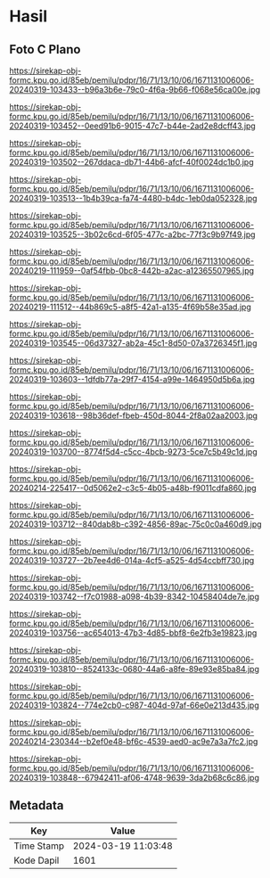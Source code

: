 # Hasil

## Foto C Plano

https://sirekap-obj-formc.kpu.go.id/85eb/pemilu/pdpr/16/71/13/10/06/1671131006006-20240319-103433--b96a3b6e-79c0-4f6a-9b66-f068e56ca00e.jpg

https://sirekap-obj-formc.kpu.go.id/85eb/pemilu/pdpr/16/71/13/10/06/1671131006006-20240319-103452--0eed91b6-9015-47c7-b44e-2ad2e8dcff43.jpg

https://sirekap-obj-formc.kpu.go.id/85eb/pemilu/pdpr/16/71/13/10/06/1671131006006-20240319-103502--267ddaca-db71-44b6-afcf-40f0024dc1b0.jpg

https://sirekap-obj-formc.kpu.go.id/85eb/pemilu/pdpr/16/71/13/10/06/1671131006006-20240319-103513--1b4b39ca-fa74-4480-b4dc-1eb0da052328.jpg

https://sirekap-obj-formc.kpu.go.id/85eb/pemilu/pdpr/16/71/13/10/06/1671131006006-20240319-103525--3b02c6cd-6f05-477c-a2bc-77f3c9b97f49.jpg

https://sirekap-obj-formc.kpu.go.id/85eb/pemilu/pdpr/16/71/13/10/06/1671131006006-20240219-111959--0af54fbb-0bc8-442b-a2ac-a12365507965.jpg

https://sirekap-obj-formc.kpu.go.id/85eb/pemilu/pdpr/16/71/13/10/06/1671131006006-20240219-111512--44b869c5-a8f5-42a1-a135-4f69b58e35ad.jpg

https://sirekap-obj-formc.kpu.go.id/85eb/pemilu/pdpr/16/71/13/10/06/1671131006006-20240319-103545--06d37327-ab2a-45c1-8d50-07a3726345f1.jpg

https://sirekap-obj-formc.kpu.go.id/85eb/pemilu/pdpr/16/71/13/10/06/1671131006006-20240319-103603--1dfdb77a-29f7-4154-a99e-1464950d5b6a.jpg

https://sirekap-obj-formc.kpu.go.id/85eb/pemilu/pdpr/16/71/13/10/06/1671131006006-20240319-103618--98b36def-fbeb-450d-8044-2f8a02aa2003.jpg

https://sirekap-obj-formc.kpu.go.id/85eb/pemilu/pdpr/16/71/13/10/06/1671131006006-20240319-103700--8774f5d4-c5cc-4bcb-9273-5ce7c5b49c1d.jpg

https://sirekap-obj-formc.kpu.go.id/85eb/pemilu/pdpr/16/71/13/10/06/1671131006006-20240214-225417--0d5062e2-c3c5-4b05-a48b-f9011cdfa860.jpg

https://sirekap-obj-formc.kpu.go.id/85eb/pemilu/pdpr/16/71/13/10/06/1671131006006-20240319-103712--840dab8b-c392-4856-89ac-75c0c0a460d9.jpg

https://sirekap-obj-formc.kpu.go.id/85eb/pemilu/pdpr/16/71/13/10/06/1671131006006-20240319-103727--2b7ee4d6-014a-4cf5-a525-4d54ccbff730.jpg

https://sirekap-obj-formc.kpu.go.id/85eb/pemilu/pdpr/16/71/13/10/06/1671131006006-20240319-103742--f7c01988-a098-4b39-8342-10458404de7e.jpg

https://sirekap-obj-formc.kpu.go.id/85eb/pemilu/pdpr/16/71/13/10/06/1671131006006-20240319-103756--ac654013-47b3-4d85-bbf8-6e2fb3e19823.jpg

https://sirekap-obj-formc.kpu.go.id/85eb/pemilu/pdpr/16/71/13/10/06/1671131006006-20240319-103810--8524133c-0680-44a6-a8fe-89e93e85ba84.jpg

https://sirekap-obj-formc.kpu.go.id/85eb/pemilu/pdpr/16/71/13/10/06/1671131006006-20240319-103824--774e2cb0-c987-404d-97af-66e0e213d435.jpg

https://sirekap-obj-formc.kpu.go.id/85eb/pemilu/pdpr/16/71/13/10/06/1671131006006-20240214-230344--b2ef0e48-bf6c-4539-aed0-ac9e7a3a7fc2.jpg

https://sirekap-obj-formc.kpu.go.id/85eb/pemilu/pdpr/16/71/13/10/06/1671131006006-20240319-103848--67942411-af06-4748-9639-3da2b68c6c86.jpg


## Metadata

| Key        | Value               |
| ---------- | ------------------- |
| Time Stamp | 2024-03-19 11:03:48 |
| Kode Dapil | 1601                |



